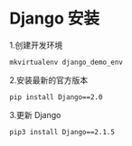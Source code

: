 # Django 安装

1.创建开发环境

```shell
mkvirtualenv django_demo_env
```

2.安装最新的官方版本

```shell
pip install Django==2.0
```

3.更新 Django

```shell
pip3 install Django==2.1.5
```
